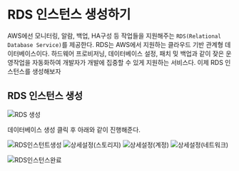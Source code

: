 RDS 인스턴스 생성하기
===

AWS에선 모니터링, 알람, 백업, HA구성 등 작업들을 지원해주는 `RDS(Relational Database Service)`를 제공한다. RDS는 AWS에서 지원하는 클라우드 기반 관계형 데이터베이스이다.
하드웨어 프로비저닝, 데이터베이스 설정, 패치 밎 백업과 같이 잦은 운영작업을 자동화하여 개발자가 개발에 집중할 수 있게 지원하는 서비스다. 이제 RDS 인스턴스를 생성해보자

RDS 인스턴스 생성
---
![RDS 생성](https://user-images.githubusercontent.com/45932388/110425854-64fcf700-80e8-11eb-8ef8-7ddd11f70fe5.PNG)

데이터베이스 생성 클릭 후 아래와 같이 진행해준다.

![RDS인스턴트생성](https://user-images.githubusercontent.com/45932388/110437925-3c312d80-80f9-11eb-944c-eb5003678dd2.PNG)
![상세설정(스토리지)](https://user-images.githubusercontent.com/45932388/110437927-3c312d80-80f9-11eb-9f3c-541c0044ed47.PNG)
![상세설정(계정)](https://user-images.githubusercontent.com/45932388/110437928-3cc9c400-80f9-11eb-8e9b-de18fab61eb4.PNG)
![상세설정(네트워크)](https://user-images.githubusercontent.com/45932388/110437920-3b000080-80f9-11eb-8dfd-2c038427e8ff.PNG)

![RDS인스턴스완료](https://user-images.githubusercontent.com/45932388/110438151-73074380-80f9-11eb-9a0b-b050383379b6.PNG)
